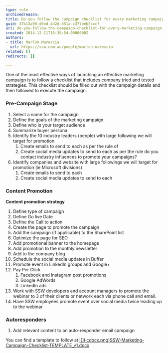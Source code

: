 ```yaml
---
type: rule
archivedreason: 
title: Do you follow the campaign checklist for every marketing campaign?
guid: 37b13a90-d0bd-4d2d-851a-c377eeb54cc7
uri: do-you-follow-the-campaign-checklist-for-every-marketing-campaign
created: 2014-12-11T18:39:54.0000000Z
authors:
- title: Marlon Marescia
  url: https://ssw.com.au/people/marlon-marescia
related: []
redirects: []

---
```


One of the most effective ways of launching an effective marketing campaign is to follow a checklist that includes company tried and tested strategies. This checklist should be filled out with the campaign details and then followed to execute the campaign.

<!--endintro-->

### Pre-Campaign Stage

1. Select a name for the campaign
2. Define the goals of the marketing campaign
3. Define who is your target audience
4. Summarize buyer persona
5. Identify the 10 industry leaders (people) with large following we will target for promotion
    1. Create emails to send to each as per the rule of
    2. Create social media updates to send to each as per the rule do you contact industry influences to promote your campaigns?
6. Identify companies and website with large followings we will target for promotion (ie Microsoft divisions)
    1. Create emails to send to each
    2. Create social media updates to send to each


### Content Promotion

**Content promotion strategy**

1. Define type of campaign
2. Define Go live Date
3. Define the Call to action
4. Create the page to promote the campaign
5. Add the campaign (if applicable) to the SharePoint list
6. Optimize the page for SEO
7. Add promotional banner to the homepage
8. Add promotion to the monthly newsletter
9. Add to the company blog
10. Schedule the social media updates in Buffer
11. Promote event in LinkedIn groups and Google+
12. Pay Per Click
    1. Facebook and Instagram post promotions
    2. Google AdWords
    3. LinkedIn ads
13. Work with SSW developers and account managers to promote the webinar to 3 of their clients or network each via phone call and email.
14. Have SSW employees promote event over social media twice leading up to the webinar


### Autoresponders

1. Add relevant content to an auto-responder email campaign

  You can find a template to follow at  [!\[\](icdocx.png)SSW-Marketing-Campaign-Checklist-TEMPLATE\_v1.docx](/Documents/SSW-Marketing-Campaign-Checklist-TEMPLATE_v1.docx)
